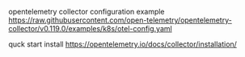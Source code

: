 opentelemetry collector configuration example 
https://raw.githubusercontent.com/open-telemetry/opentelemetry-collector/v0.119.0/examples/k8s/otel-config.yaml

quck start install
https://opentelemetry.io/docs/collector/installation/